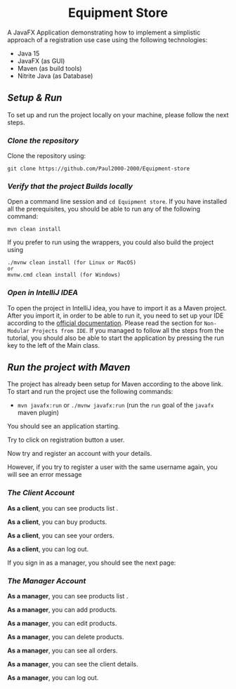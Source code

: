# <div align="center"> Equipment Store </div>

A JavaFX Application demonstrating how to implement a simplistic approach of a registration use case using the following technologies:
* Java 15
* JavaFX (as GUI)
* Maven (as build tools)
* Nitrite Java (as Database)

## <i>Setup & Run</i>
To set up and run the project locally on your machine, please follow the next steps.

### <i>Clone the repository</i>
Clone the repository using:
```git
git clone https://github.com/Paul2000-2000/Equipment-store
```

### <i>Verify that the project Builds locally</i>
Open a command line session and `cd Equipment store`.
If you have installed all the prerequisites, you should be able to run any of the following command:
```
mvn clean install

```
If you prefer to run using the wrappers, you could also build the project using 
```
./mvnw clean install (for Linux or MacOS)
or 
mvnw.cmd clean install (for Windows)

```
### <i>Open in IntelliJ IDEA</i>
To open the project in IntelliJ idea, you have to import it as a Maven project. 
After you import it, in order to be able to run it, you need to set up your IDE according to the [official documentation](https://openjfx.io/openjfx-docs/). Please read the section for `Non-Modular Projects from IDE`.
If you managed to follow all the steps from the tutorial, you should also be able to start the application by pressing the run key to the left of the Main class.


## <i>Run the project with Maven</i> 
The project has already been setup for Maven according to the above link.
To start and run the project use the following commands:
* `mvn javafx:run` or `./mvnw javafx:run` (run the `run` goal of the `javafx` maven plugin)

You should see an application starting.



Try to click on registration button a user.  



Now try and register an account with your details. 



However, if you try to register a user with the same username again, you will see an error message




### <i>The Client Account</i>

<b>As a client</b>, you can see products list .

<b>As a client</b>, you can buy products.

<b>As a client</b>, you can see your orders.

<b>As a client</b>, you can log out.



If you sign in as a manager, you should see the next page:




### <i>The Manager Account</i>

<b>As a manager</b>, you can see products list .

<b>As a manager</b>, you can add products.

<b>As a manager</b>, you can edit products.

<b>As a manager</b>, you can delete products.

<b>As a manager</b>, you can see all orders.

<b>As a manager</b>, you can see the client details.

<b>As a manager</b>, you can log out.
